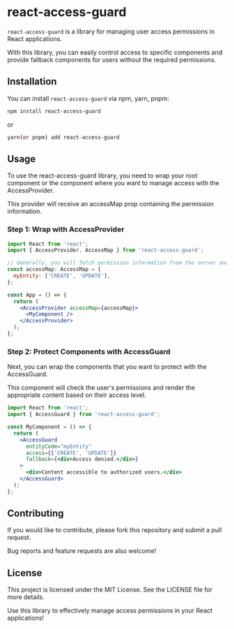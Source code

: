 # react-access-guard
`react-access-guard` is a library for managing user access permissions in React applications. 

With this library, you can easily control access to specific components and provide fallback components for users without the required permissions.

## Installation
You can install `react-access-guard` via npm, yarn, pnpm:
```bash
npm install react-access-guard
```
or 
```bash
yarn(or pnpm) add react-access-guard
```

## Usage
To use the react-access-guard library, you need to wrap your root component or the component where you want to manage access with the AccessProvider. 

This provider will receive an accessMap prop containing the permission information.

### Step 1: Wrap with AccessProvider
```jsx
import React from 'react';
import { AccessProvider, AccessMap } from 'react-access-guard';

// Generally, you will fetch permission information from the server and then transform it to match the type of AccessMap for use.
const accessMap: AccessMap = {
  myEntity: ['CREATE', 'UPDATE'],
};

const App = () => {
  return (
    <AccessProvider accessMap={accessMap}>
      <MyComponent />
    </AccessProvider>
  );
};
```
### Step 2: Protect Components with AccessGuard
Next, you can wrap the components that you want to protect with the AccessGuard. 

This component will check the user's permissions and render the appropriate content based on their access level.
```jsx
import React from 'react';
import { AccessGuard } from 'react-access-guard';

const MyComponent = () => {
  return (
    <AccessGuard
      entityCode="myEntity"
      access={['CREATE', 'UPDATE']}
      fallback={<div>Access denied.</div>}
    >
      <div>Content accessible to authorized users.</div>
    </AccessGuard>
  );
};
```

## Contributing
If you would like to contribute, please fork this repository and submit a pull request. 

Bug reports and feature requests are also welcome!

## License
This project is licensed under the MIT License. See the LICENSE file for more details.

Use this library to effectively manage access permissions in your React applications!